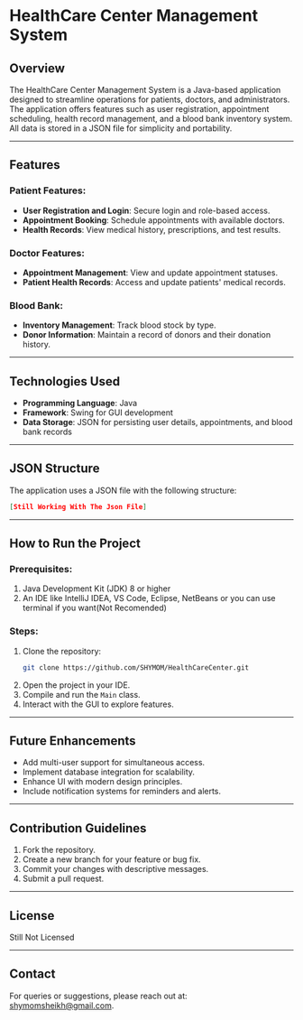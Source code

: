 # HealthCare Center Management System

## Overview
The HealthCare Center Management System is a Java-based application designed to streamline operations for patients, doctors, and administrators. The application offers features such as user registration, appointment scheduling, health record management, and a blood bank inventory system. All data is stored in a JSON file for simplicity and portability.

---

## Features

### Patient Features:
- **User Registration and Login**: Secure login and role-based access.
- **Appointment Booking**: Schedule appointments with available doctors.
- **Health Records**: View medical history, prescriptions, and test results.

### Doctor Features:
- **Appointment Management**: View and update appointment statuses.
- **Patient Health Records**: Access and update patients' medical records.

### Blood Bank:
- **Inventory Management**: Track blood stock by type.
- **Donor Information**: Maintain a record of donors and their donation history.

---

## Technologies Used
- **Programming Language**: Java
- **Framework**: Swing for GUI development
- **Data Storage**: JSON for persisting user details, appointments, and blood bank records

---

## JSON Structure
The application uses a JSON file with the following structure:
```json
[Still Working With The Json File]
```

---

## How to Run the Project

### Prerequisites:
1. Java Development Kit (JDK) 8 or higher
2. An IDE like IntelliJ IDEA, VS Code, Eclipse, NetBeans or you can use terminal if you want(Not Recomended)

### Steps:
1. Clone the repository:
   ```bash
   git clone https://github.com/SHYMOM/HealthCareCenter.git
   ```
2. Open the project in your IDE.
3. Compile and run the `Main` class.
4. Interact with the GUI to explore features.

---

## Future Enhancements
- Add multi-user support for simultaneous access.
- Implement database integration for scalability.
- Enhance UI with modern design principles.
- Include notification systems for reminders and alerts.

---

## Contribution Guidelines
1. Fork the repository.
2. Create a new branch for your feature or bug fix.
3. Commit your changes with descriptive messages.
4. Submit a pull request.

---

## License
Still Not Licensed

---

## Contact
For queries or suggestions, please reach out at: [shymomsheikh@gmail.com](mailto:shymomsheikh@gmail.com).
